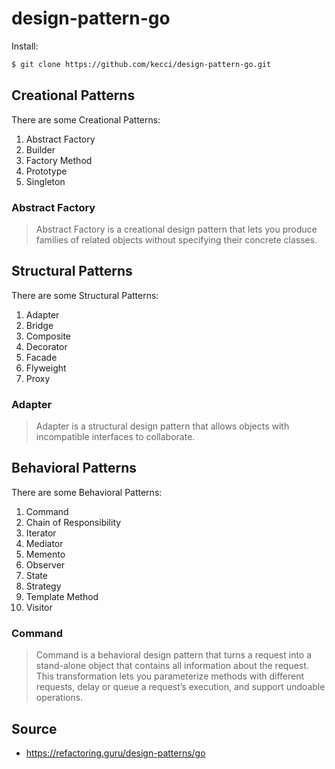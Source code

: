 # design-pattern-go

Install:
```sh
$ git clone https://github.com/kecci/design-pattern-go.git
```

## Creational Patterns
There are some Creational Patterns:
1. Abstract Factory
2. Builder
3. Factory Method
4. Prototype
5. Singleton
### Abstract Factory

> Abstract Factory is a creational design pattern that lets you produce families of related objects without specifying their concrete classes.

## Structural Patterns
There are some Structural Patterns:
1. Adapter
2. Bridge
3. Composite
4. Decorator
5. Facade
6. Flyweight
7. Proxy

### Adapter

> Adapter is a structural design pattern that allows objects with incompatible interfaces to collaborate.

## Behavioral Patterns
There are some Behavioral Patterns:
1. Command
2. Chain of Responsibility
3. Iterator
4. Mediator
5. Memento
6. Observer
7. State
8. Strategy
9. Template Method
10. Visitor
### Command

> Command is a behavioral design pattern that turns a request into a stand-alone object that contains all information about the request. This transformation lets you parameterize methods with different requests, delay or queue a request’s execution, and support undoable operations.

## Source
- https://refactoring.guru/design-patterns/go